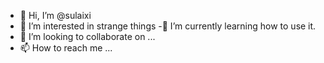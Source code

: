 - 👋 Hi, I’m @sulaixi
- 👀 I’m interested in strange things
-🌱 I’m currently learning how to use it.
- 💞️ I’m looking to collaborate on ...
- 📫 How to reach me ...

<!---
sulaixi/sulaixi is a ✨ special ✨ repository because its `README.md` (this file) appears on your GitHub profile.
You can click the Preview link to take a look at your changes.
--->
